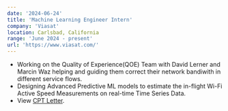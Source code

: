 ```yaml
---
date: '2024-06-24'
title: 'Machine Learning Engineer Intern'
company: 'Viasat'
location: Carlsbad, California
range: 'June 2024 - present'
url: 'https://www.viasat.com/'
---
```


- Working on the Quality of Experience(QOE) Team with David Lerner and Marcin Waz helping and guiding them correct their network bandiwith in different service flows.
- Designing Advanced Predictive ML models to estimate the in-flight Wi-Fi Active Speed Measurements on real-time Time Series Data.
- View [CPT Letter](https://drive.google.com/file/d/16RFD6KIaEc54QE1xcM7p2b8B5py58uuU/view?usp=sharing).